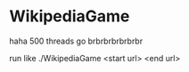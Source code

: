 # WikipediaGame
haha 500 threads go brbrbrbrbrbrbr

run like ./WikipediaGame \<start url\> \<end url\>
